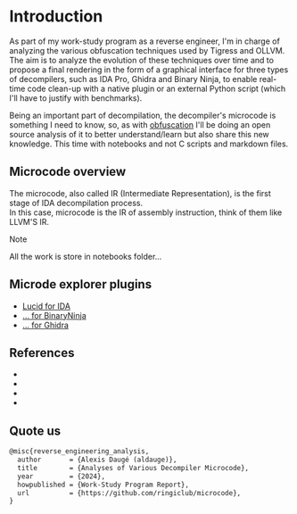 # Introduction
As part of my work-study program as a reverse engineer, I'm in charge of analyzing the various obfuscation techniques used by Tigress and OLLVM. The aim is to analyze the evolution of these techniques over time and to propose a final rendering in the form of a graphical interface for three types of decompilers, such as IDA Pro, Ghidra and Binary Ninja, to enable real-time code clean-up with a native  plugin or an external Python script (which I'll have to justify with benchmarks).

Being an important part of decompilation, the decompiler's microcode is something I need to know, so, as with [obfuscation](https://github.com/ringiclub/obfuscation) I'll be doing an open source analysis of it to better understand/learn but also share this new knowledge. This time with notebooks and not C scripts and markdown files.

## Microcode overview

The microcode, also called IR (Intermediate Representation), is the first stage of IDA decompilation process. <br>
In this case, microcode is the IR of assembly instruction, think of them like LLVM'S IR.

> [!NOTE]
> All the work is store in notebooks folder...

## Microde explorer plugins

- [Lucid for IDA](https://github.com/Fireboyd78/lucid)
- [... for BinaryNinja]()
- [... for Ghidra]()

## References

* 
* 
* 
* 

## Quote us
```tex
@misc{reverse_engineering_analysis,
  author       = {Alexis Daugé (aldauge)},
  title        = {Analyses of Various Decompiler Microcode},
  year         = {2024},
  howpublished = {Work-Study Program Report},
  url          = {https://github.com/ringiclub/microcode},
}
```